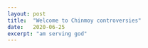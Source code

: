 ```yaml
---
layout: post
title:  "Welcome to Chinmoy controversies"
date:   2020-06-25
excerpt: "am serving god"
---
```

